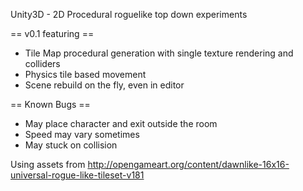 Unity3D - 2D Procedural roguelike top down experiments

== v0.1 featuring ==
* Tile Map procedural generation with single texture rendering and colliders
* Physics tile based movement
* Scene rebuild on the fly, even in editor

== Known Bugs ==
* May place character and exit outside the room
* Speed may vary sometimes
* May stuck on collision

Using assets from http://opengameart.org/content/dawnlike-16x16-universal-rogue-like-tileset-v181

